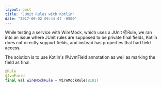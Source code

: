 ```yaml
---
layout: post
title: "JUnit Rules with Kotlin"
date: "2017-09-02 09:44:47 -0500"
---
```

While testing a service with WireMock, which uses a JUnit @Rule, we ran into an issue
where JUnit rules are supposed to be private final fields, Kotlin does not directly support
fields, and instead has properties that had field access.

The solution is to use Kotlin's @JvmField annotation as well as marking the field as final.

```kotlin
@Rule
@JvmField
final val wireMockRule = WireMockRule(8181)
```
